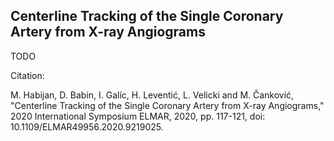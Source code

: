 ## Centerline Tracking of the Single Coronary Artery from X-ray Angiograms


 TODO



Citation: 

M. Habijan, D. Babin, I. Galíc, H. Leventić, L. Velicki and M. Čanković, "Centerline Tracking of the Single Coronary Artery from X-ray Angiograms," 2020 International Symposium ELMAR, 2020, pp. 117-121, doi: 10.1109/ELMAR49956.2020.9219025.
